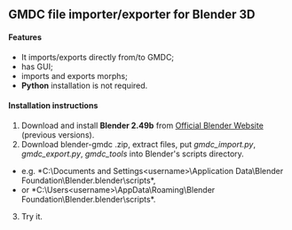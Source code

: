## GMDC file importer/exporter for Blender 3D

#### Features
- It imports/exports directly from/to GMDC;
- has GUI;
- imports and exports morphs;
- **Python** installation is not required.

#### Installation instructions
1. Download and install **Blender 2.49b** from [Official Blender Website](https://download.blender.org/release/Blender2.49b/) (previous versions).
2. Download blender-gmdc .zip, extract files, put *gmdc_import.py*, *gmdc_export.py*, *gmdc_tools* into Blender's scripts directory.
  * e.g. *C:\Documents and Settings\<username>\Application Data\Blender Foundation\Blender\.blender\scripts\*,
  * or *C:\Users\<username>\AppData\Roaming\Blender Foundation\Blender\.blender\scripts\*.
3. Try it.
